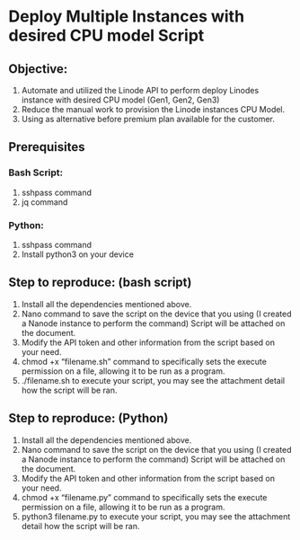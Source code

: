 
# Deploy Multiple Instances with desired CPU model Script

## Objective:
1.	Automate and utilized the Linode API to perform deploy Linodes instance with desired CPU model (Gen1, Gen2, Gen3)
2.	Reduce the manual work to provision the Linode instances CPU Model.
3.	Using as alternative before premium plan available for the customer.
## Prerequisites 
### Bash Script:
1. sshpass command
2. jq command
### Python:
1. sshpass command
2. Install python3 on your device
## Step to reproduce: (bash script)
1.	Install all the dependencies mentioned above.
2.	Nano command to save the script on the device that you using (I created a Nanode instance to perform the command) Script will be attached on the document.
3.	Modify the API token and other information from the script based on your need.
4.	chmod +x “filename.sh” command to specifically sets the execute permission on a file, allowing it to be run as a program.
5.	./filename.sh to execute your script, you may see the attachment detail how the script will be ran.
## Step to reproduce: (Python)
1.	Install all the dependencies mentioned above.
2.	Nano command to save the script on the device that you using (I created a Nanode instance to perform the command) Script will be attached on the document.
3.	Modify the API token and other information from the script based on your need.
4.	chmod +x “filename.py” command to specifically sets the execute permission on a file, allowing it to be run as a program.
5.	python3 filename.py to execute your script, you may see the attachment detail how the script will be ran.

